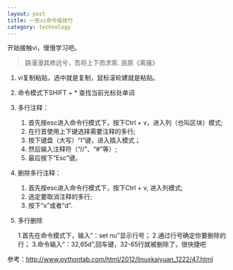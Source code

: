 ```yaml
---
layout: post
title: 一些vi命令或技巧
category: technology
---
```


开始接触vi，慢慢学习吧。

> 路漫漫其修远兮，吾将上下而求索.    屈原《离骚》

1. vi复制粘贴，选中就是复制，鼠标滚轮建就是粘贴。

2. 命令模式下SHIFT + * 查找当前光标处单词

3. 多行注释：

	1. 首先按esc进入命令行模式下，按下Ctrl + v，进入列（也叫区块）模式;
	2. 在行首使用上下键选择需要注释的多行;
	3. 按下键盘（大写）“I”键，进入插入模式；
	4. 然后输入注释符（“//”、“#”等）;
	5. 最后按下“Esc”键。

4. 删除多行注释：

	1. 首先按esc进入命令行模式下，按下Ctrl + v, 进入列模式;
	2. 选定要取消注释的多行;
	3. 按下“x”或者“d”.

5. 多行删除

	1.首先在命令模式下，输入“：set nu”显示行号；
	2.通过行号确定你要删除的行；
	3.命令输入“：32,65d”,回车键，32-65行就被删除了，很快捷吧


参考：http://www.pythontab.com/html/2012/linuxkaiyuan_1222/47.html